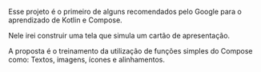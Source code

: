 Esse projeto é o primeiro de alguns recomendados pelo Google para o aprendizado de Kotlin e Compose. 

Nele irei construir uma tela que simula um cartão de apresentação.

A proposta é o treinamento da utilização de funções simples do Compose como: Textos, imagens, ícones e alinhamentos.
